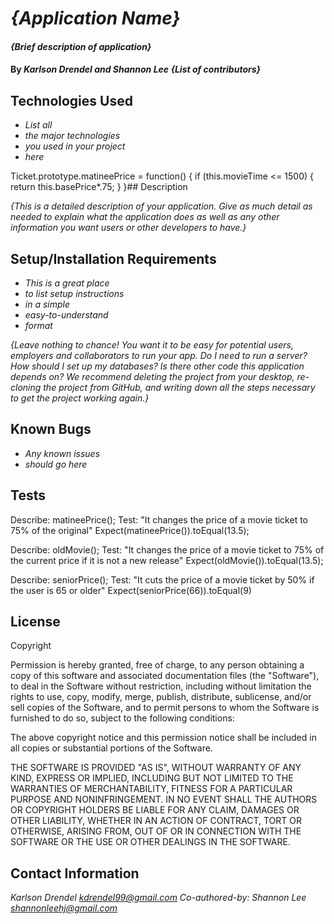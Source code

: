 # _{Application Name}_

#### _{Brief description of application}_

#### By _**Karlson Drendel and Shannon Lee {List of contributors}**_

## Technologies Used

* _List all_
* _the major technologies_
* _you used in your project_
* _here_

Ticket.prototype.matineePrice = function() {
  if (this.movieTime <= 1500) {
  return this.basePrice*.75;
  }
}## Description

_{This is a detailed description of your application. Give as much detail as needed to explain what the application does as well as any other information you want users or other developers to have.}_

## Setup/Installation Requirements

* _This is a great place_
* _to list setup instructions_
* _in a simple_
* _easy-to-understand_
* _format_

_{Leave nothing to chance! You want it to be easy for potential users, employers and collaborators to run your app. Do I need to run a server? How should I set up my databases? Is there other code this application depends on? We recommend deleting the project from your desktop, re-cloning the project from GitHub, and writing down all the steps necessary to get the project working again.}_

## Known Bugs

* _Any known issues_
* _should go here_

## Tests

Describe: matineePrice();
Test: "It changes the price of a movie ticket to 75% of the original"
Expect(matineePrice()).toEqual(13.5);

Describe: oldMovie();
Test: "It changes the price of a movie ticket to 75% of the current price if it is not a new release"
Expect(oldMovie()).toEqual(13.5);

Describe: seniorPrice();
Test: "It cuts the price of a movie ticket by 50% if the user is 65 or older"
Expect(seniorPrice(66)).toEqual(9)


<!-- Describe: getPrice();

Test: "It returns a base price of $18"
Expect(getPrice()).toEqual(18);

Test: "It returns the 75% of the base price if the time of the movie is earlier than 3 pm"
Expect(getPrice()).toEqual(13.5);

Test: "If it's a new movie, then add $2 to the current price."
Expect(getPrice(30)).toEqual(15.5);

Test: "If the user is at least 65 years old, add a 50% discount to the current price." -->


<!-- Describe: getPrice();

Test: "It returns a base price of $18"
Expect(getPrice()).toEqual(18);

Test: "It returns the 75% of the base price if the time of the movie is earlier than 3 pm"
Expect(getPrice()).toEqual(13.5);

Test: "If it's a new movie, then add $2 to the current price."
Expect(getPrice(30)).toEqual(15.5);

Test: "If the user is at least 65 years old, add a 50% discount to the current price." -->


<!-- Describe: getPrice();

Test: "It returns a base price of $18"
Expect(getPrice()).toEqual(18);

Test: "It returns the 75% of the base price if the time of the movie is earlier than 3 pm"
Expect(getPrice()).toEqual(13.5);

Test: "If it's a new movie, then add $2 to the current price."
Expect(getPrice(30)).toEqual(15.5);

Test: "If the user is at least 65 years old, add a 50% discount to the current price." -->


<!-- Describe: getPrice();

Test: "It returns a base price of $18"
Expect(getPrice()).toEqual(18);

Test: "It returns the 75% of the base price if the time of the movie is earlier than 3 pm"
Expect(getPrice()).toEqual(13.5);

Test: "If it's a new movie, then add $2 to the current price."
Expect(getPrice(30)).toEqual(15.5);

Test: "If the user is at least 65 years old, add a 50% discount to the current price." -->


<!-- Describe: getPrice();

Test: "It returns a base price of $18"
Expect(getPrice()).toEqual(18);

Test: "It returns the 75% of the base price if the time of the movie is earlier than 3 pm"
Expect(getPrice()).toEqual(13.5);

Test: "If it's a new movie, then add $2 to the current price."
Expect(getPrice(30)).toEqual(15.5);

Test: "If the user is at least 65 years old, add a 50% discount to the current price." -->


## License

Copyright <YEAR> <COPYRIGHT HOLDER>

Permission is hereby granted, free of charge, to any person obtaining a copy of this software and associated documentation files (the "Software"), to deal in the Software without restriction, including without limitation the rights to use, copy, modify, merge, publish, distribute, sublicense, and/or sell copies of the Software, and to permit persons to whom the Software is furnished to do so, subject to the following conditions:

The above copyright notice and this permission notice shall be included in all copies or substantial portions of the Software.

THE SOFTWARE IS PROVIDED "AS IS", WITHOUT WARRANTY OF ANY KIND, EXPRESS OR IMPLIED, INCLUDING BUT NOT LIMITED TO THE WARRANTIES OF MERCHANTABILITY, FITNESS FOR A PARTICULAR PURPOSE AND NONINFRINGEMENT. IN NO EVENT SHALL THE AUTHORS OR COPYRIGHT HOLDERS BE LIABLE FOR ANY CLAIM, DAMAGES OR OTHER LIABILITY, WHETHER IN AN ACTION OF CONTRACT, TORT OR OTHERWISE, ARISING FROM, OUT OF OR IN CONNECTION WITH THE SOFTWARE OR THE USE OR OTHER DEALINGS IN THE SOFTWARE.



## Contact Information
_Karlson Drendel <kdrendel99@gmail.com>_
_Co-authored-by: Shannon Lee <shannonleehj@gmail.com>_